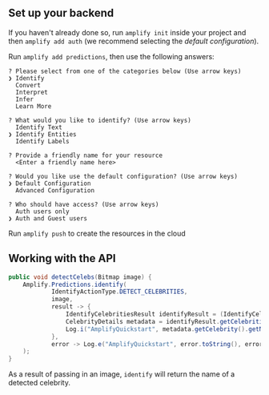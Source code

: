 ## Set up your backend

If you haven't already done so, run `amplify init` inside your project and then `amplify add auth` (we recommend selecting the *default configuration*).

Run `amplify add predictions`, then use the following answers:

```console
? Please select from one of the categories below (Use arrow keys)
❯ Identify
  Convert
  Interpret
  Infer
  Learn More

? What would you like to identify? (Use arrow keys)
  Identify Text
❯ Identify Entities
  Identify Labels

? Provide a friendly name for your resource
  <Enter a friendly name here>

? Would you like use the default configuration? (Use arrow keys)
❯ Default Configuration
  Advanced Configuration

? Who should have access? (Use arrow keys)
  Auth users only
❯ Auth and Guest users

```
Run `amplify push` to create the resources in the cloud

## Working with the API

```java
public void detectCelebs(Bitmap image) {
    Amplify.Predictions.identify(
            IdentifyActionType.DETECT_CELEBRITIES,
            image,
            result -> {
                IdentifyCelebritiesResult identifyResult = (IdentifyCelebritiesResult) result;
                CelebrityDetails metadata = identifyResult.getCelebrities().get(0);
                Log.i("AmplifyQuickstart", metadata.getCelebrity().getName());
            },
            error -> Log.e("AmplifyQuickstart", error.toString(), error)
    );
}
```
As a result of passing in an image, `identify` will return the name of a detected celebrity.
